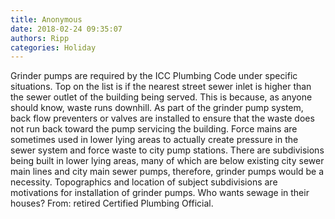 ```yaml
---
title: Anonymous
date: 2018-02-24 09:35:07
authors: Ripp
categories: Holiday
---
```


 Grinder pumps are required by the ICC Plumbing Code under specific situations. Top on the list is if the nearest street sewer inlet is higher than the sewer outlet of the building being served. This is because, as anyone should know, waste runs downhill. As part of the grinder pump system, back flow preventers or valves are installed to ensure that the waste does not run back toward the pump servicing the building. Force mains are sometimes used in lower lying areas to actually create pressure in the sewer system and force waste to city pump stations. There are subdivisions being built in lower lying areas, many of which are below existing city sewer main lines and city main sewer pumps, therefore, grinder pumps would be a necessity. Topographics and location of subject subdivisions are motivations for installation of grinder pumps. Who wants sewage in their houses?  From: retired Certified Plumbing Official.